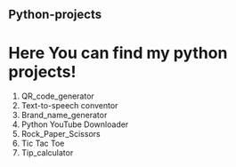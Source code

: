 ## Python-projects
# Here You can find my python projects!

1. QR_code_generator
2. Text-to-speech conventor
3. Brand_name_generator
4. Python YouTube Downloader
5. Rock_Paper_Scissors
6. Tic Tac Toe
7. Tip_calculator
